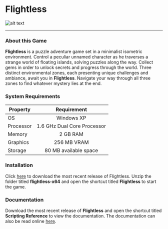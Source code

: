 # Flightless
![alt text](http://cdn.akamai.steamstatic.com/steam/apps/731770/ss_428e2b8076bd1a1f023c5be94bfedec6177e59fd.1920x1080.jpg?t=1509114152)
***

### About this Game
**Flightless** is a puzzle adventure game set in a minimalist isometric environment. Control a peculiar unnamed character as he traverses a strange world of floating islands, solving puzzles along the way. Collect gems in order to unlock secrets and progress through the world. Three distinct environmental zones, each presenting unique challenges and ambiance, await you in **Flightless**. Navigate your way through all three zones to find whatever mystery lies at the end.

### System Requirements

| Property        | Requirement           | 
| ------------- |:-------------:| 
| OS      | Windows XP |
| Processor     | 1.6 GHz Dual Core Processor      | 
| Memory | 2 GB RAM    |  
| Graphics | 256 MB VRAM      |  
| Storage | 80 MB available space    |  

### Installation
Click [here](https://github.com/bveeramani/fbla-2018/releases/download/v1.0.1/flightless-x64.zip) to download the most recent release of Flightless. Unzip the folder titled **flightless-x64** and open the shortcut titled **Flightless** to start the game. 

### Documentation
Download the most recent release of **Flightless** and open the shortcut titled **Scripting Reference** to view the documentation. The documentation can also be read online [here](https://rawgit.com/bveeramani/fbla-2018/master/Documentation/html/annotated.html).
